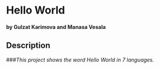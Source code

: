 # Hello World

#### by Gulzat Karimova and Manasa Vesala

## Description

###_This project shows the word Hello World in 7 languages._
